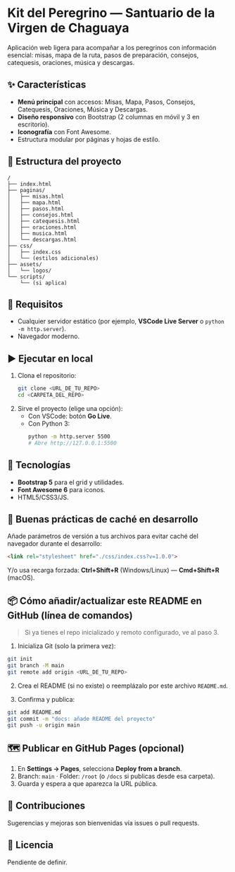 # Kit del Peregrino — Santuario de la Virgen de Chaguaya

Aplicación web ligera para acompañar a los peregrinos con información esencial: misas, mapa de la ruta, pasos de preparación, consejos, catequesis, oraciones, música y descargas.

## ✨ Características
- **Menú principal** con accesos: Misas, Mapa, Pasos, Consejos, Catequesis, Oraciones, Música y Descargas.
- **Diseño responsivo** con Bootstrap (2 columnas en móvil y 3 en escritorio).
- **Iconografía** con Font Awesome.
- Estructura modular por páginas y hojas de estilo.

## 🧩 Estructura del proyecto
```
/
├── index.html
├── paginas/
│   ├── misas.html
│   ├── mapa.html
│   ├── pasos.html
│   ├── consejos.html
│   ├── catequesis.html
│   ├── oraciones.html
│   ├── musica.html
│   └── descargas.html
├── css/
│   ├── index.css
│   └── (estilos adicionales)
├── assets/
│   └── logos/
└── scripts/
    └── (si aplica)
```

## 🚀 Requisitos
- Cualquier servidor estático (por ejemplo, **VSCode Live Server** o `python -m http.server`).
- Navegador moderno.

## ▶️ Ejecutar en local
1. Clona el repositorio:
   ```bash
   git clone <URL_DE_TU_REPO>
   cd <CARPETA_DEL_REPO>
   ```
2. Sirve el proyecto (elige una opción):
   - Con VSCode: botón **Go Live**.
   - Con Python 3:
     ```bash
     python -m http.server 5500
     # Abre http://127.0.0.1:5500
     ```

## 🧱 Tecnologías
- **Bootstrap 5** para el grid y utilidades.
- **Font Awesome 6** para iconos.
- HTML5/CSS3/JS.

## 🧭 Buenas prácticas de caché en desarrollo
Añade parámetros de versión a tus archivos para evitar caché del navegador durante el desarrollo:
```html
<link rel="stylesheet" href="./css/index.css?v=1.0.0">
```
Y/o usa recarga forzada: **Ctrl+Shift+R** (Windows/Linux) — **Cmd+Shift+R** (macOS).

## 📦 Cómo añadir/actualizar este README en GitHub (línea de comandos)
> Si ya tienes el repo inicializado y remoto configurado, ve al paso 3.

1) Inicializa Git (solo la primera vez):
```bash
git init
git branch -M main
git remote add origin <URL_DE_TU_REPO>
```

2) Crea el README (si no existe) o reemplázalo por este archivo `README.md`.

3) Confirma y publica:
```bash
git add README.md
git commit -m "docs: añade README del proyecto"
git push -u origin main
```

## 🗺️ Publicar en GitHub Pages (opcional)
1. En **Settings → Pages**, selecciona **Deploy from a branch**.
2. Branch: `main` · Folder: `/root` (o `/docs` si publicas desde esa carpeta).
3. Guarda y espera a que aparezca la URL pública.

## 🤝 Contribuciones
Sugerencias y mejoras son bienvenidas vía issues o pull requests.

## 📄 Licencia
Pendiente de definir.
